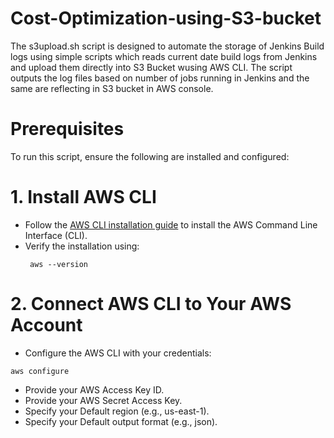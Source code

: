 # Cost-Optimization-using-S3-bucket

The s3upload.sh script is designed to automate the storage of Jenkins Build logs using simple scripts which reads current date build logs from Jenkins and upload them directly into S3 Bucket wusing AWS CLI. The script outputs the log files based on number of jobs running in Jenkins and the same are reflecting in S3 bucket in AWS console.

# Prerequisites
To run this script, ensure the following are installed and configured:

# 1. Install AWS CLI
* Follow the [AWS CLI installation guide](https://docs.aws.amazon.com/cli/latest/userguide/getting-started-install.html) to install the AWS Command Line Interface (CLI).
* Verify the installation using:
  ```
   aws --version
  ```
# 2. Connect AWS CLI to Your AWS Account
* Configure the AWS CLI with your credentials:
```
aws configure
```
  - Provide your AWS Access Key ID.
  - Provide your AWS Secret Access Key.
  - Specify your Default region (e.g., us-east-1).
  - Specify your Default output format (e.g., json).
